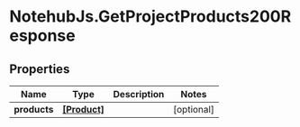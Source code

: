 # NotehubJs.GetProjectProducts200Response

## Properties

| Name         | Type                        | Description | Notes      |
| ------------ | --------------------------- | ----------- | ---------- |
| **products** | [**[Product]**](Product.md) |             | [optional] |
